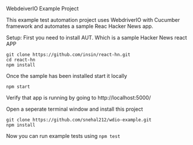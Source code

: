 WebdeiverIO Example Project

This example test automation project uses WebdriverIO with Cucumber framework and automates a sample Reac Hacker News app.

Setup:
First you need to install AUT. Which is a sample Hacker News react APP
```
git clone https://github.com/insin/react-hn.git
cd react-hn
npm install
```

Once the sample has been installed start it locally
```
npm start
```

Verify that app is running by going to http://localhost:5000/

Open a seperate terminal window and install this project
```
git clone https://github.com/snehal212/wdio-example.git
npm install
```

Now you can run example tests using `npm test`